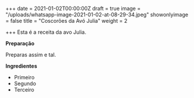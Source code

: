 +++
date = 2021-01-02T00:00:00Z
draft = true
image = "/uploads/whatsapp-image-2021-01-02-at-08-29-34.jpeg"
showonlyimage = false
title = "Coscorões da Avó Julia"
weight = 2

+++
Esta é a receita da avo Julia.

**Preparação**

Preparas assim e tal.

**Ingredientes**

* Primeiro
* Segundo
* Terceiro